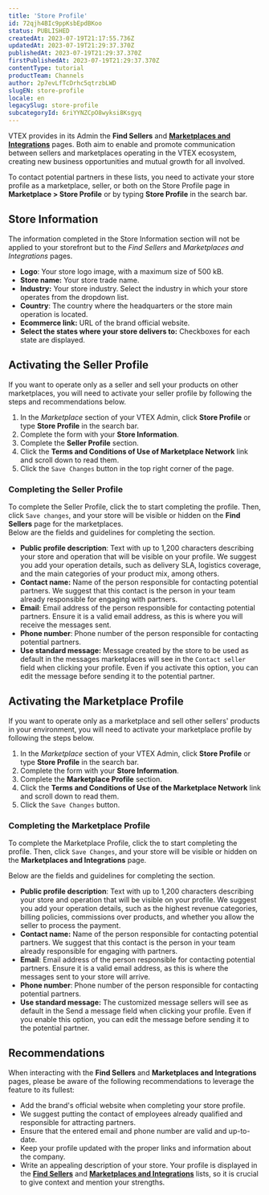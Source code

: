 ```yaml
---
title: 'Store Profile'
id: 72qjh4BIc9ppKsbEpdBKoo
status: PUBLISHED
createdAt: 2023-07-19T21:17:55.736Z
updatedAt: 2023-07-19T21:29:37.370Z
publishedAt: 2023-07-19T21:29:37.370Z
firstPublishedAt: 2023-07-19T21:29:37.370Z
contentType: tutorial
productTeam: Channels
author: 2p7evLfTcDrhc5qtrzbLWD
slugEN: store-profile
locale: en
legacySlug: store-profile
subcategoryId: 6riYYNZCpO8wyksi8Ksgyq
---
```


VTEX provides in its Admin the **Find Sellers** and **[Marketplaces and Integrations](https://help.vtex.com/en/tutorial/marketplaces-and-integrations--5AcBO1t29nhq7rBHas9b6V)** pages. Both aim to enable and promote communication between sellers and marketplaces operating in the VTEX ecosystem, creating new business opportunities and mutual growth for all involved.  

To contact potential partners in these lists, you need to activate your store profile as a marketplace, seller, or both on the Store Profile page in **Marketplace > Store Profile** or by typing **Store Profile** in the search bar.  

## Store Information  

The information completed in the Store Information section will not be applied to your storefront but to the *Find Sellers* and *Marketplaces and Integrations* pages.  

- **Logo**: Your store logo image, with a maximum size of 500 kB.
- **Store name:** Your store trade name.  
- **Industry:** Your store industry. Select the industry in which your store
operates from the dropdown list.  
- **Country**: The country where the headquarters or the store main operation is located.  
- **Ecommerce link:** URL of the brand official website.  
- **Select the states where your store delivers to:** Checkboxes for each state are displayed.  

## Activating the Seller Profile  

If you want to operate only as a seller and sell your products on other marketplaces, you will need to activate your seller profile by following the steps and recommendations below.  

1. In the *Marketplace* section of your VTEX Admin, click **Store Profile** or type **Store Profile** in the search bar.  
1. Complete the form with your **Store Information**.  
1. Complete the **Seller Profile** section.  
1. Click the **Terms and Conditions of Use of Marketplace Network** link and scroll down to read them.  
1. Click the `Save Changes` button in the top right corner of the page.  

### Completing the Seller Profile  

To complete the Seller Profile, click the <i class="fas fa-toggle-on"></i> to start completing the profile. Then, click `Save changes`, and your store will be visible or hidden on the **Find Sellers** page for the marketplaces.  
Below are the fields and guidelines for completing the section.  

- **Public profile description**: Text with up to 1,200 characters describing your store and operation that will be visible on your profile. We suggest you add your operation details, such as delivery SLA, logistics coverage, and the main categories of your product mix, among others.  
- **Contact name:** Name of the person responsible for contacting potential partners. We suggest that this contact is the person in your team already responsible for engaging with partners.  
- **Email**: Email address of the person responsible for contacting potential partners. Ensure it is a valid email address, as this is where you will receive the messages sent.  
- **Phone number**: Phone number of the person responsible for contacting potential partners.  
- **Use standard message:** Message created by the store to be used as default in the messages marketplaces will see in the `Contact seller` field when clicking your profile. Even if you activate this option, you can edit the message before sending it to the potential partner.  

## Activating the Marketplace Profile

If you want to operate only as a marketplace and sell other sellers' products in your environment, you will need to activate your marketplace profile by following the steps below.  

1. In the *Marketplace* section of your VTEX Admin, click **Store Profile** or type **Store Profile** in the search bar.  
2. Complete the form with your **Store Information**.  
3. Complete the **Marketplace Profile** section.  
4. Click the **Terms and Conditions of Use of the Marketplace Network** link and scroll down to read them.  
5. Click the `Save Changes` button.  

### Completing the Marketplace Profile  

To complete the Marketplace Profile, click the <i class="fas fa-toggle-on"></i> to start completing the profile. Then, click `Save Changes`, and your store will be visible or hidden on the **Marketplaces and Integrations** page.  

Below are the fields and guidelines for completing the section.  

- **Public profile description**: Text with up to 1,200 characters describing your store and operation that will be visible on your profile. We suggest you add your operation details, such as the highest revenue categories, billing policies, commissions over products, and whether you allow the seller to process the payment.  
- **Contact name:** Name of the person responsible for contacting potential partners. We suggest that this contact is the person in your team already responsible for engaging with partners.  
- **Email**: Email address of the person responsible for contacting potential partners. Ensure it is a valid email address, as this is where the messages sent to your store will arrive.  
- **Phone number**: Phone number of the person responsible for contacting potential partners.  
- **Use standard message:** The customized message sellers will see as default in the Send a message field when clicking your profile. Even if you enable this option, you can edit the message before sending it to the potential partner.  

## Recommendations  

When interacting with the **Find Sellers** and **Marketplaces and Integrations** pages, please be aware of the following recommendations to leverage the feature to its fullest:  

- Add the brand's official website when completing your store profile.  
- We suggest putting the contact of employees already qualified and responsible for attracting partners.  
- Ensure that the entered email and phone number are valid and up-to-date.  
- Keep your profile updated with the proper links and information about the company.  
- Write an appealing description of your store. Your profile is displayed in the **[Find Sellers](https://help.vtex.com/tutorial/encontrar-sellers--6kkZaxIgfDyvN5trgIuwBl)** and **[Marketplaces and Integrations](https://help.vtex.com/en/tutorial/marketplaces-and-integrations--5AcBO1t29nhq7rBHas9b6V)** lists, so it is crucial to give context and mention your strengths.  
